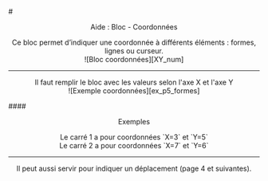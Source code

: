 #<center>Aide : Bloc - Coordonnées</center>

<center>Ce bloc permet d’indiquer une coordonnée à différents éléments : formes, lignes ou curseur.</center>

<center>![Bloc coordonnées][XY_num]</center>

***

<center>Il faut remplir le bloc avec les valeurs selon l'axe X et l'axe Y</center>

<center>![Exemple coordonnées][ex_p5_formes]</center>

####<center>Exemples</center>

<center>Le carré 1 a pour coordonnées `X=3` et `Y=5`</center>
<center>Le carré 2 a pour coordonnées `X=7` et `Y=6`</center>

***

<center>Il peut aussi servir pour indiquer un déplacement (page 4 et suivantes).</center>

[XY_num]: img/XY_num.png
[ex_p5_formes]: img/ex_p5_formes.png